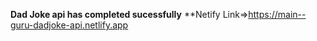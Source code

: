 **Dad Joke api has completed sucessfully**
**Netify Link=>https://main--guru-dadjoke-api.netlify.app
